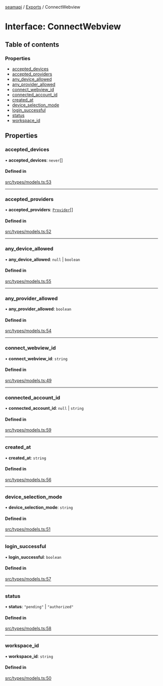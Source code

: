 [seamapi](../README.md) / [Exports](../modules.md) / ConnectWebview

# Interface: ConnectWebview

## Table of contents

### Properties

- [accepted_devices](ConnectWebview.md#accepted_devices)
- [accepted_providers](ConnectWebview.md#accepted_providers)
- [any_device_allowed](ConnectWebview.md#any_device_allowed)
- [any_provider_allowed](ConnectWebview.md#any_provider_allowed)
- [connect_webview_id](ConnectWebview.md#connect_webview_id)
- [connected_account_id](ConnectWebview.md#connected_account_id)
- [created_at](ConnectWebview.md#created_at)
- [device_selection_mode](ConnectWebview.md#device_selection_mode)
- [login_successful](ConnectWebview.md#login_successful)
- [status](ConnectWebview.md#status)
- [workspace_id](ConnectWebview.md#workspace_id)

## Properties

### accepted_devices

• **accepted_devices**: `never`[]

#### Defined in

[src/types/models.ts:53](https://github.com/hello-seam/seamapi-javascript/blob/617170d/src/types/models.ts#L53)

---

### accepted_providers

• **accepted_providers**: [`Provider`](../modules.md#provider)[]

#### Defined in

[src/types/models.ts:52](https://github.com/hello-seam/seamapi-javascript/blob/617170d/src/types/models.ts#L52)

---

### any_device_allowed

• **any_device_allowed**: `null` \| `boolean`

#### Defined in

[src/types/models.ts:55](https://github.com/hello-seam/seamapi-javascript/blob/617170d/src/types/models.ts#L55)

---

### any_provider_allowed

• **any_provider_allowed**: `boolean`

#### Defined in

[src/types/models.ts:54](https://github.com/hello-seam/seamapi-javascript/blob/617170d/src/types/models.ts#L54)

---

### connect_webview_id

• **connect_webview_id**: `string`

#### Defined in

[src/types/models.ts:49](https://github.com/hello-seam/seamapi-javascript/blob/617170d/src/types/models.ts#L49)

---

### connected_account_id

• **connected_account_id**: `null` \| `string`

#### Defined in

[src/types/models.ts:59](https://github.com/hello-seam/seamapi-javascript/blob/617170d/src/types/models.ts#L59)

---

### created_at

• **created_at**: `string`

#### Defined in

[src/types/models.ts:56](https://github.com/hello-seam/seamapi-javascript/blob/617170d/src/types/models.ts#L56)

---

### device_selection_mode

• **device_selection_mode**: `string`

#### Defined in

[src/types/models.ts:51](https://github.com/hello-seam/seamapi-javascript/blob/617170d/src/types/models.ts#L51)

---

### login_successful

• **login_successful**: `boolean`

#### Defined in

[src/types/models.ts:57](https://github.com/hello-seam/seamapi-javascript/blob/617170d/src/types/models.ts#L57)

---

### status

• **status**: `"pending"` \| `"authorized"`

#### Defined in

[src/types/models.ts:58](https://github.com/hello-seam/seamapi-javascript/blob/617170d/src/types/models.ts#L58)

---

### workspace_id

• **workspace_id**: `string`

#### Defined in

[src/types/models.ts:50](https://github.com/hello-seam/seamapi-javascript/blob/617170d/src/types/models.ts#L50)
